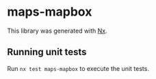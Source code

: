 # maps-mapbox

This library was generated with [Nx](https://nx.dev).

## Running unit tests

Run `nx test maps-mapbox` to execute the unit tests.
